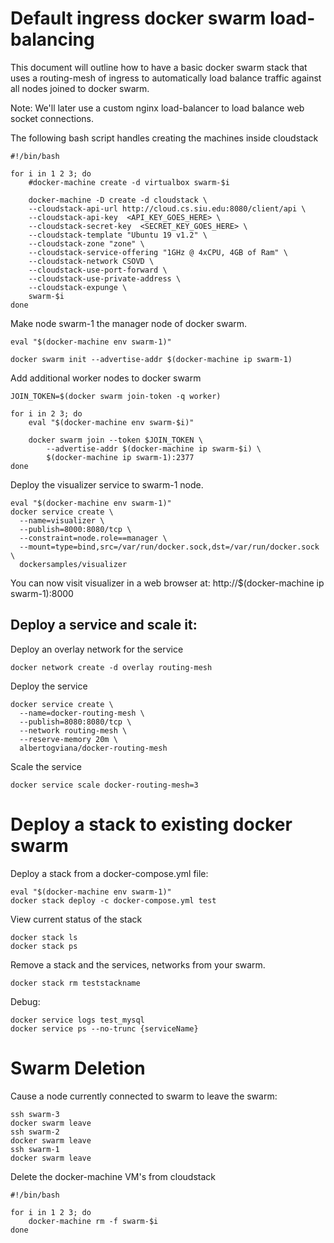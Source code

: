 # Default ingress docker swarm load-balancing

This document will outline how to have a basic docker swarm stack that uses a routing-mesh of ingress to automatically load balance traffic against all nodes joined to docker swarm.

Note:  We'll later use a custom nginx load-balancer to load balance web socket connections.


The following bash script handles creating the machines inside cloudstack

```
#!/bin/bash

for i in 1 2 3; do
    #docker-machine create -d virtualbox swarm-$i

    docker-machine -D create -d cloudstack \
    --cloudstack-api-url http://cloud.cs.siu.edu:8080/client/api \
    --cloudstack-api-key  <API_KEY_GOES_HERE> \
    --cloudstack-secret-key  <SECRET_KEY_GOES_HERE> \
    --cloudstack-template "Ubuntu 19 v1.2" \
    --cloudstack-zone "zone" \
    --cloudstack-service-offering "1GHz @ 4xCPU, 4GB of Ram" \
    --cloudstack-network CSOVD \
    --cloudstack-use-port-forward \
    --cloudstack-use-private-address \
    --cloudstack-expunge \
    swarm-$i
done
```

Make node swarm-1 the manager node of docker swarm.
```
eval "$(docker-machine env swarm-1)"

docker swarm init --advertise-addr $(docker-machine ip swarm-1)
```

Add additional worker nodes to docker swarm
```
JOIN_TOKEN=$(docker swarm join-token -q worker)

for i in 2 3; do
    eval "$(docker-machine env swarm-$i)"

    docker swarm join --token $JOIN_TOKEN \
        --advertise-addr $(docker-machine ip swarm-$i) \
        $(docker-machine ip swarm-1):2377
done
```

Deploy the visualizer service to swarm-1 node.
```
eval "$(docker-machine env swarm-1)"
docker service create \
  --name=visualizer \
  --publish=8000:8080/tcp \
  --constraint=node.role==manager \
  --mount=type=bind,src=/var/run/docker.sock,dst=/var/run/docker.sock \
  dockersamples/visualizer
```

You can now visit visualizer in a web browser at: 
http://$(docker-machine ip swarm-1):8000

## Deploy a service and scale it:

Deploy an overlay network for the service
```
docker network create -d overlay routing-mesh
```

Deploy the service
```
docker service create \
  --name=docker-routing-mesh \
  --publish=8080:8080/tcp \
  --network routing-mesh \
  --reserve-memory 20m \
  albertogviana/docker-routing-mesh
```

Scale the service
```
docker service scale docker-routing-mesh=3
```



# Deploy a stack to existing docker swarm

Deploy a stack from a docker-compose.yml file:
```
eval "$(docker-machine env swarm-1)"
docker stack deploy -c docker-compose.yml test
```

View current status of the stack
```
docker stack ls
docker stack ps
```

Remove a stack and the services, networks from your swarm.
```
docker stack rm teststackname
```

Debug:
```
docker service logs test_mysql
docker service ps --no-trunc {serviceName}

```


# Swarm Deletion

Cause a node currently connected to swarm to leave the swarm:
```
ssh swarm-3
docker swarm leave
ssh swarm-2
docker swarm leave
ssh swarm-1
docker swarm leave
```

Delete the docker-machine VM's from cloudstack
```
#!/bin/bash

for i in 1 2 3; do
    docker-machine rm -f swarm-$i
done
```


